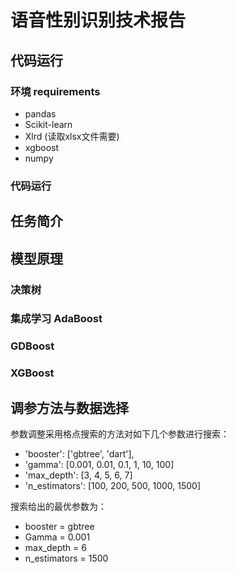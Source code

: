 # 语音性别识别技术报告

## 代码运行

### 环境 requirements

- pandas
- Scikit-learn
- Xlrd (读取xlsx文件需要)
- xgboost
- numpy

### 代码运行



## 任务简介



## 模型原理

### 决策树

### 集成学习 AdaBoost

### GDBoost

### XGBoost



## 调参方法与数据选择

参数调整采用格点搜索的方法对如下几个参数进行搜索：

- 'booster': ['gbtree', 'dart'],
- 'gamma': [0.001, 0.01, 0.1, 1, 10, 100]
- 'max_depth': [3, 4, 5, 6, 7]
- 'n_estimators': [100, 200, 500, 1000, 1500]

搜索给出的最优参数为：

- booster = gbtree
- Gamma = 0.001
- max_depth = 6
- n_estimators = 1500




